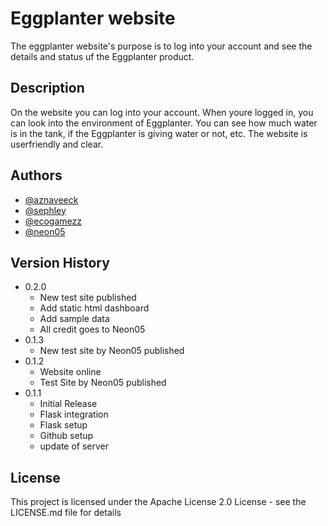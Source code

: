 # Eggplanter website

The eggplanter website's purpose is to log into your account and see the details and status uf the Eggplanter product.

## Description

On the website you can log into your account.
When youre logged in, you can look into the environment of Eggplanter.
You can see how much water is in the tank, if the Eggplanter is giving water or not, etc.
The website is userfriendly and clear.

## Authors

- [@aznaveeck](https://github.com/aznaveeck)
- [@sephley](https://github.com/Sephley)
- [@ecogamezz](https://github.com/ecogamezz)
- [@neon05](https://github.com/neon05)

## Version History
* 0.2.0
    * New test site published
    * Add static html dashboard
    * Add sample data
    * All credit goes to Neon05
* 0.1.3
    * New test site by Neon05 published
* 0.1.2
    * Website online
    * Test Site by Neon05 published 
* 0.1.1
    * Initial Release
    * Flask integration
    * Flask setup
    * Github setup
    * update of server

## License

This project is licensed under the Apache License 2.0 License - see the LICENSE.md file for details
